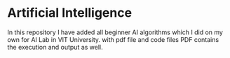 # Artificial Intelligence

In this repository I have added all beginner AI algorithms which I did on my own for AI Lab in VIT University.
with pdf file and code files PDF contains the execution and output as well.
